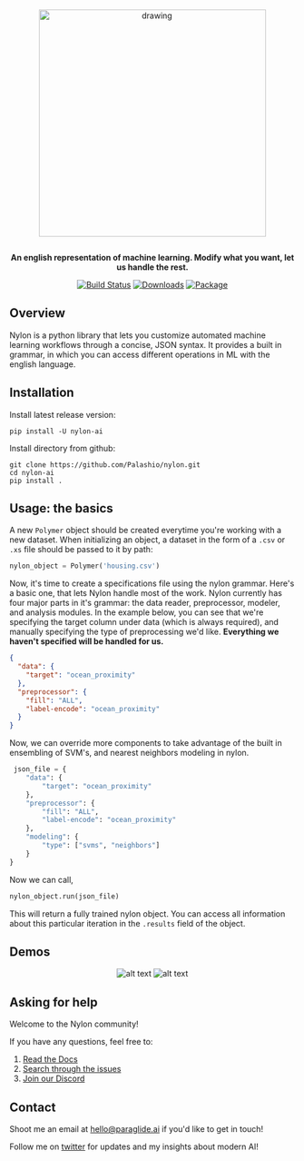 <div align="center">
<br></br> 
<img src="/data_storage/github_images/nylonlogowhite.png" alt="drawing" width="400"/>
 
 
` `  
 **An english representation of machine learning. Modify what you want, let us handle the rest.**

 
[![Build Status](https://www.travis-ci.com/Palashio/nylon.svg?branch=main)](https://www.travis-ci.com/Palashio/nylon)
[![Downloads](https://pepy.tech/badge/nylon-ai)](https://pepy.tech/project/nylon-ai)
[![Package](https://img.shields.io/pypi/v/papyrus-ai)](https://img.shields.io/pypi/v/papyrus-ai)

 </div>
 
## Overview

Nylon is a python library that lets you customize automated machine learning workflows through a concise, JSON syntax. It provides a built in grammar, in which you can access different operations in ML with the english language.
 
## Installation

Install latest release version:

```
pip install -U nylon-ai
```

Install directory from github:

```
git clone https://github.com/Palashio/nylon.git
cd nylon-ai
pip install .
```

## Usage: the basics

A new `Polymer` object should be created everytime you're working with a new dataset. When initializing an object, a dataset in the form of a ```.csv``` or ```.xs``` file should be passed to it by path:

```python
nylon_object = Polymer('housing.csv')
```

Now, it's time to create a specifications file using the nylon grammar. Here's a basic one, that lets Nylon handle most of the work. Nylon currently has four major parts in it's grammar: the data reader, preprocessor, modeler, and analysis modules. In the example below, you can see that we're specifying the target column under data (which is always required), and manually specifying the type of preprocessing we'd like. **Everything we haven't specified will be handled for us.**

```json
{
  "data": {
    "target": "ocean_proximity"
  },
  "preprocessor": {
    "fill": "ALL",
    "label-encode": "ocean_proximity"
  }
}
```

Now, we can override more components to take advantage of the built in ensembling of SVM's, and nearest neighbors modeling in nylon.

```python
 json_file = {
    "data": {
        "target": "ocean_proximity"
    },
    "preprocessor": {
        "fill": "ALL",
        "label-encode": "ocean_proximity"
    },
    "modeling": {
        "type": ["svms", "neighbors"]
    }
}
```

Now we can call,

```python
nylon_object.run(json_file)
```

This will return a fully trained nylon object. You can access all information about this particular iteration in the ```.results``` field of the object.

## Demos

<div align="center">
 
![alt text](/data_storage/github_images/sk_to_nylon.png)
![alt text](/data_storage/github_images/sk_to_nylon_second.png)
 
</div>

## Asking for help
Welcome to the Nylon community!

If you have any questions, feel free to:
1. [Read the Docs](https://docs.paraglide.ai/)
2. [Search through the issues](https://github.com/Palashio/nylon/issues)
3. [Join our Discord](https://discord.gg/udZSbhws9D)


## Contact

Shoot me an email at [hello@paraglide.ai](mailto:hello@paraglide.ai) if you'd like to get in touch!

Follow me on [twitter](https://twitter.com/_pshah) for updates and my insights about modern AI!
